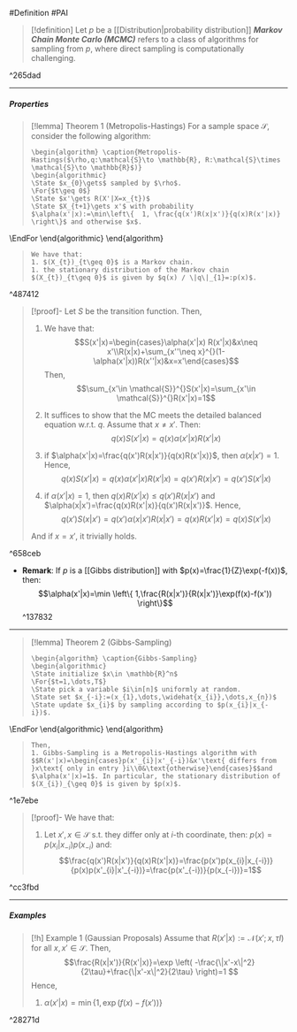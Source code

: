 #Definition #PAI 

> [!definition]
> Let $p$ be a [[Distribution|probability distribution]] ***Markov Chain Monte Carlo (MCMC)*** refers to a class of algorithms for sampling from $p$, where direct sampling is computationally challenging. 

^265dad

---
##### Properties
> [!lemma] Theorem 1 (Metropolis-Hastings)
> For a sample space $\mathcal{S}$, consider the following algorithm:
> ```pseudo
> \begin{algorithm} \caption{Metropolis-Hastings($\rho,q:\mathcal{S}\to \mathbb{R}, R:\mathcal{S}\times \mathcal{S}\to \mathbb{R}$)}
> \begin{algorithmic}
> \State $x_{0}\gets$ sampled by $\rho$.
> \For{$t\geq 0$}
> \State $x'\gets R(X'|X=x_{t})$
> \State $X_{t+1}\gets x'$ with probability $\alpha(x'|x):=\min\left\{  1, \frac{q(x')R(x|x')}{q(x)R(x'|x)}  \right\}$ and otherwise $x$.
\EndFor
\end{algorithmic}
\end{algorithm}
> ```
> We have that:
> 1. $(X_{t})_{t\geq 0}$ is a Markov chain.
> 1. the stationary distribution of the Markov chain $(X_{t})_{t\geq 0}$ is given by $q(x) / \|q\|_{1}=:p(x)$.  

^487412

> [!proof]-
> Let $S$ be the transition function. Then, 
> 1. We have that: $$S(x'|x)=\begin{cases}\alpha(x'|x) R(x'|x)&x\neq x'\\R(x|x)+\sum_{x''\neq x}^{}(1-\alpha(x'|x))R(x''|x)&x=x'\end{cases}$$Then, $$\sum_{x'\in \mathcal{S}}^{}S(x'|x)=\sum_{x'\in \mathcal{S}}^{}R(x'|x)=1$$
> 
> 1. It suffices to show that the MC meets the detailed balanced equation w.r.t. $q$. Assume that $x\neq x'$. Then: $$q(x)S(x'|x)=q(x)\alpha(x'|x)R(x'|x)$$
> 	1. if $\alpha(x'|x)=\frac{q(x')R(x|x')}{q(x)R(x'|x)}$, then $\alpha(x|x')=1$. Hence, $$q(x)S(x'|x)=q(x)\alpha(x'|x)R(x'|x)=q(x')R(x|x')=q(x')S(x'|x)$$
> 	2. if $\alpha(x'|x)=1$, then $q(x)R(x'|x)\leq q(x')R(x|x')$ and $\alpha(x|x')=\frac{q(x)R(x'|x)}{q(x')R(x|x')}$. Hence, $$q(x')S(x|x')=q(x')\alpha(x|x')R(x|x')=q(x)R(x'|x)=q(x)S(x'|x)$$
> 	
> 	And if $x=x'$, it trivially holds. 

^658ceb

- **Remark**: If $p$ is a [[Gibbs distribution]] with $p(x)=\frac{1}{Z}\exp(-f(x))$, then:$$\alpha(x'|x)=\min \left\{  1,\frac{R(x|x')}{R(x|x')}\exp(f(x)-f(x'))  \right\}$$ ^137832

---
> [!lemma] Theorem 2 (Gibbs-Sampling)
> ```pseudo
> \begin{algorithm} \caption{Gibbs-Sampling}
> \begin{algorithmic}
> \State initialize $x\in \mathbb{R}^n$
> \For{$t=1,\dots,T$}
> \State pick a variable $i\in[n]$ uniformly at random.
> \State set $x_{-i}:=(x_{1},\dots,\widehat{x_{i}},\dots,x_{n})$
> \State update $x_{i}$ by sampling according to $p(x_{i}|x_{-i})$. 
>
\EndFor
\end{algorithmic}
\end{algorithm}
> ```
> Then, 
> 1. Gibbs-Sampling is a Metropolis-Hastings algorithm with $$R(x'|x)=\begin{cases}p(x'_{i}|x'_{-i})&x'\text{ differs from }x\text{ only in entry }i\\0&\text{otherwise}\end{cases}$$and $\alpha(x'|x)=1$. In particular, the stationary distribution of $(X_{i})_{\geq 0}$ is given by $p(x)$.

^1e7ebe

> [!proof]-
> We have that:
> 1. Let $x',x\in \mathcal{S}$ s.t. they differ only at $i$-th coordinate, then: $p(x)=p(x_{i}|x_{-i})p(x_{-i})$ and: $$\frac{q(x')R(x|x')}{q(x)R(x'|x)}=\frac{p(x')p(x_{i}|x_{-i})}{p(x)p(x'_{i}|x'_{-i})}=\frac{p(x'_{-i})}{p(x_{-i})}=1$$

^cc3fbd

---
##### Examples 
> [!h] Example 1 (Gaussian Proposals)
> Assume that $R(x'|x):=\mathcal{N}(x';x,\tau I)$ for all $x,x'\in \mathcal{S}$. Then, $$\frac{R(x|x')}{R(x'|x)}=\exp \left( -\frac{\|x'-x\|^2}{2\tau}+\frac{\|x'-x\|^2}{2\tau} \right)=1 $$Hence, 
> 1. $\alpha(x'|x)=\min\{ 1,\exp(f(x)-f(x')) \}$

^28271d
